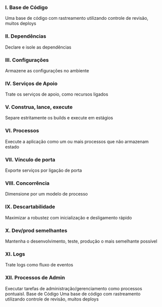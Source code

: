 ### I. Base de Código

Uma base de código com rastreamento utilizando controle de revisão, muitos deploys

### II. Dependências

Declare e isole as dependências

### III. Configurações

Armazene as configurações no ambiente

### IV. Serviços de Apoio

Trate os serviços de apoio, como recursos ligados

### V. Construa, lance, execute

Separe estritamente os builds e execute em estágios

### VI. Processos

Execute a aplicação como um ou mais processos que não armazenam estado

### VII. Vínculo de porta

Exporte serviços por ligação de porta

### VIII. Concorrência

Dimensione por um modelo de processo

### IX. Descartabilidade

Maximizar a robustez com inicialização e desligamento rápido

### X. Dev/prod semelhantes

Mantenha o desenvolvimento, teste, produção o mais semelhante possível

### XI. Logs

Trate logs como fluxo de eventos

### XII. Processos de Admin

Executar tarefas de administração/gerenciamento como processos pontuaisI. Base de Código
Uma base de código com rastreamento utilizando controle de revisão, muitos deploys
